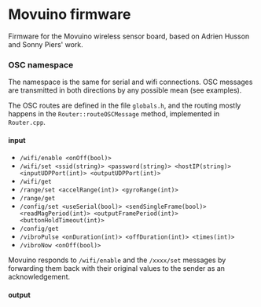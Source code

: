 # Movuino firmware

Firmware for the Movuino wireless sensor board, based on Adrien Husson and Sonny Piers' work.

### OSC namespace

The namespace is the same for serial and wifi connections. OSC messages are transmitted in both directions by any possible mean (see examples).

The OSC routes are defined in the file `globals.h`, and the routing mostly happens in the `Router::routeOSCMessage` method, implemented in `Router.cpp`.

#### input

* `/wifi/enable <onOff(bool)>`
* `/wifi/set <ssid(string)> <password(string)> <hostIP(string)> <inputUDPPort(int)> <outputUDPPort(int)>`
* `/wifi/get`
* `/range/set <accelRange(int)> <gyroRange(int)>`
* `/range/get`
* `/config/set <useSerial(bool)> <sendSingleFrame(bool)> <readMagPeriod(int)> <outputFramePeriod(int)> <buttonHoldTimeout(int)>`
* `/config/get`
* `/vibroPulse <onDuration(int)> <offDuration(int)> <times(int)>`
* `/vibroNow <onOff(bool)>`

Movuino responds to `/wifi/enable` and the `/xxxx/set` messages by forwarding them back with their original values to the sender as an acknowledgement.

#### output

